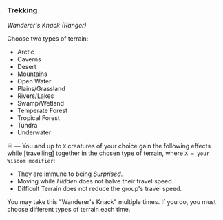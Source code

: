 ### Trekking
*Wanderer's Knack (Ranger)*

Choose two types of terrain:
* Arctic
* Caverns
* Desert
* Mountains
* Open Water
* Plains/Grassland
* Rivers/Lakes
* Swamp/Wetland
* Temperate Forest
* Tropical Forest
* Tundra
* Underwater

♾️ — You and up to `X` creatures of your choice gain the following effects while [travelling] together in the chosen type of terrain, where `X = your Wisdom modifier`:
* They are immune to being *Surprised*.
* Moving while *Hidden* does not halve their travel speed.
* Difficult Terrain does not reduce the group's travel speed.

You may take this "Wanderer's Knack" multiple times. If you do, you must choose different types of terrain each time.
